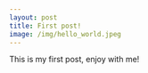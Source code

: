 ```yaml
---
layout: post
title: First post!
image: /img/hello_world.jpeg
---
```


This is my first post, enjoy with me!